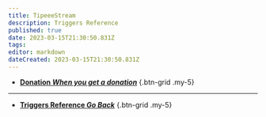 ```yaml
---
title: TipeeeStream
description: Triggers Reference
published: true
date: 2023-03-15T21:30:50.831Z
tags: 
editor: markdown
dateCreated: 2023-03-15T21:30:50.831Z
---
```


- [<i class="mdi mdi-cash primary--text"></i> **Donation *When you get a donation***](/Triggers/TipeeeStream/Donation)
{.btn-grid .my-5}

---

- [<i class="mdi mdi-chevron-left"></i>**Triggers Reference *Go Back***](/Triggers)
{.btn-grid .my-5}